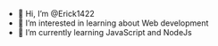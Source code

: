 - 👋 Hi, I’m @Erick1422
- 👀 I’m interested in learning about Web development
- 🌱 I’m currently learning JavaScript and NodeJs

<!---
Erick1422/Erick1422 is a ✨ special ✨ repository because its `README.md` (this file) appears on your GitHub profile.
You can click the Preview link to take a look at your changes.
--->
